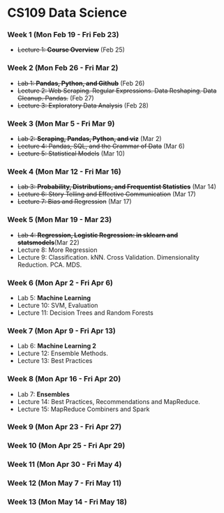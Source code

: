 # CS109 Data Science
### Week 1 (Mon Feb 19 - Fri Feb 23)
- ~~Lecture 1: **Course Overview**~~ (Feb 25)
### Week 2 (Mon Feb 26 - Fri Mar 2)
- ~~Lab 1: **Pandas, Python, and Github**~~ (Feb 26)
- ~~Lecture 2: Web Scraping. Regular Expressions. Data Reshaping. Data Cleanup. Pandas.~~ (Feb 27)
- ~~Lecture 3: Exploratory Data Analysis~~ (Feb 28)
### Week 3 (Mon Mar 5 - Fri Mar 9)
- ~~Lab 2: **Scraping, Pandas, Python, and viz**~~ (Mar 2)
- ~~Lecture 4: Pandas, SQL, and the Grammar of Data~~ (Mar 6)
- ~~Lecture 5: Statistical Models~~ (Mar 10)
### Week 4 (Mon Mar 12 - Fri Mar 16)
- ~~Lab 3: **Probability, Distributions, and Frequentist Statistics**~~ (Mar 14)
- ~~Lecture 6: Story Telling and Effective Communication~~ (Mar 17)
- ~~Lecture 7: Bias and Regression~~ (Mar 17)
### Week 5 (Mon Mar 19 - Mar 23)
- ~~Lab 4: **Regression, Logistic Regression: in sklearn and statsmodels**~~(Mar 22)
- Lecture 8: More Regression
- Lecture 9: Classification. kNN. Cross Validation. Dimensionality Reduction. PCA. MDS.
### Week 6 (Mon Apr 2 - Fri Apr 6)
- Lab 5: **Machine Learning**
- Lecture 10: SVM, Evaluation
- Lecture 11: Decision Trees and Random Forests
### Week 7 (Mon Apr 9 - Fri Apr 13)
- Lab 6: **Machine Learning 2**
- Lecture 12: Ensemble Methods.
- Lecture 13: Best Practices
### Week 8 (Mon Apr 16 - Fri Apr 20)
- Lab 7: **Ensembles**
- Lecture 14: Best Practices, Recommendations and MapReduce.
- Lecture 15: MapReduce Combiners and Spark
### Week 9 (Mon Apr 23 - Fri Apr 27)
### Week 10 (Mon Apr 25 - Fri Apr 29)
### Week 11 (Mon Apr 30 - Fri May 4)
### Week 12 (Mon May 7 - Fri May 11)
### Week 13 (Mon May 14 - Fri May 18)
